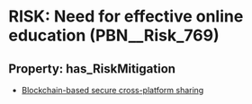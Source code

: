# RISK: __Need for effective online education__ (PBN__Risk_769)

## Property: has_RiskMitigation

* [Blockchain-based secure cross-platform sharing](PBN__RiskMitigation_1059)

